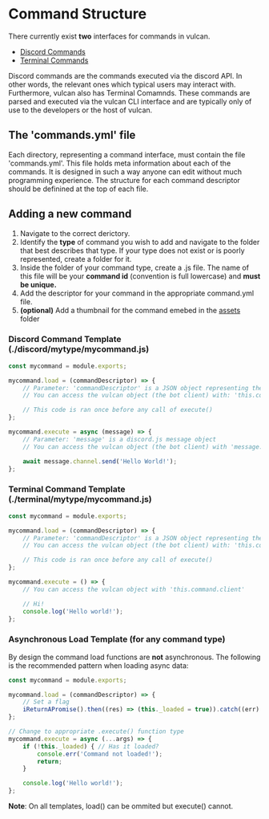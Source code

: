 # Command Structure

There currently exist **two** interfaces for commands in vulcan.

- [Discord Commands](./discord/)
- [Terminal Commands](./terminal/)

Discord commands are the commands executed via the discord API. In other words, the relevant ones which typical users may interact with. Furthermore, vulcan also has Terminal Comamnds. These commands are parsed and executed via the vulcan CLI interface and are typically only of use to the developers or the host of vulcan.

## The 'commands.yml' file

Each directory, representing a command interface, must contain the file 'commands.yml'. This file holds meta information about each of the commands. It is designed in such a way anyone can edit without much programming experience. The structure for each command descriptor should be definined at the top of each file.

## Adding a new command

  1. Navigate to the correct derictory.
  2. Identify the **type** of command you wish to add and navigate to the folder that best describes that type. If your type does not exist or is poorly represented, create a folder for it.
  3. Inside the folder of your command type, create a .js file. The name of this file will be your **command id** (convention is full lowercase) and **must be unique.**
  4. Add the descriptor for your command in the appropriate command.yml file.
  5. __(optional)__ Add a thumbnail for the command emebed in the [assets](./assets/media/images/commands) folder

### Discord Command Template (./discord/mytype/mycommand.js)

```js
const mycommand = module.exports;

mycommand.load = (commandDescriptor) => {
    // Parameter: 'commandDescriptor' is a JSON object representing the entry for this command in commands.yaml
    // You can access the vulcan object (the bot client) with: 'this.command.client'

    // This code is ran once before any call of execute()
};

mycommand.execute = async (message) => {
    // Parameter: 'message' is a discord.js message object
    // You can access the vulcan object (the bot client) with 'message.client' or 'this.command.client'

    await message.channel.send('Hello World!');
};
```

### Terminal Command Template (./terminal/mytype/mycommand.js)

```js
const mycommand = module.exports;

mycommand.load = (commandDescriptor) => {
    // Parameter: 'commandDescriptor' is a JSON object representing the entry for this command in commands.yaml
    // You can access the vulcan object (the bot client) with: 'this.command.client'

    // This code is ran once before any call of execute()
};

mycommand.execute = () => {
    // You can access the vulcan object with 'this.command.client'

    // Hi!
    console.log('Hello world!');
};
```

### Asynchronous Load Template (for any command type)

By design the command load functions are **not** asynchronous. The following is the recommended pattern when loading async data:

```js
const mycommand = module.exports;

mycommand.load = (commandDescriptor) => {
    // Set a flag
    iReturnAPromise().then((res) => (this._loaded = true)).catch((err) => console.err(err));
};

// Change to appropriate .execute() function type
mycommand.execute = async (...args) => {
    if (!this._loaded) { // Has it loaded?
        console.err('Command not loaded!');
        return;
    }

    console.log('Hello world!');
};
```

**Note**: On all templates, load() can be ommited but execute() cannot.
